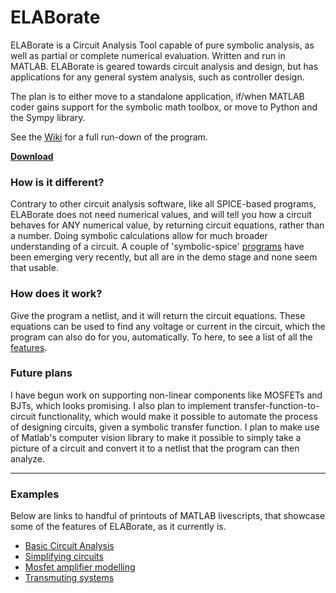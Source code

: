 # **ELABorate**
ELABorate is a Circuit Analysis Tool capable of pure symbolic analysis, as well as partial or complete numerical evaluation. Written and run in MATLAB. ELABorate is geared towards circuit analysis and design, but has applications for any general system analysis, such as controller design.

The plan is to either move to a standalone application, if/when MATLAB coder gains support for the symbolic math toolbox, or move to Python and the Sympy library.

See the [Wiki](https://github.com/NicklasVraa/ELABorate/wiki/1.-Introduction) for a full run-down of the program.

[**Download**](https://github.com/NicklasVraa/ELABorate/raw/master/ELABorate.mltbx)


### **How is it different?**
Contrary to other circuit analysis software, like all SPICE-based programs, ELABorate does not need numerical values, and will tell you how a circuit behaves for ANY numerical value, by returning circuit equations, rather than a number. Doing symbolic calculations allow for much broader understanding of a circuit. A couple of 'symbolic-spice' [programs](https://www.egr.msu.edu/~wierzba/index_Page533.htm) have been emerging very recently, but all are in the demo stage and none seem that usable.

### **How does it work?**
Give the program a netlist, and it will return the circuit equations. These equations can be used to find any voltage or current in the circuit, which the program can also do for you, automatically. To here, to see a list of all the [features](https://github.com/NicklasVraa/ELABorate/wiki/2.-Overview-of-Features).

### **Future plans**
I have begun work on supporting non-linear components like MOSFETs and BJTs, which looks promising. I also plan to implement transfer-function-to-circuit functionality, which would make it possible to automate the process of designing circuits, given a symbolic transfer function. I plan to make use of Matlab's computer vision library to make it possible to simply take a picture of a circuit and convert it to a netlist that the program can then analyze.

---

### **Examples**
Below are links to handful of printouts of MATLAB livescripts, that showcase some of the features of ELABorate, as it currently is.
- [Basic Circuit Analysis](https://github.com/NicklasVraa/ELABorate/blob/master/examples/pdfs/circuit_analysis.pdf)
- [Simplifying circuits](https://github.com/NicklasVraa/ELABorate/blob/master/examples/pdfs/simplify_circuit.pdf)
- [Mosfet amplifier modelling](https://github.com/NicklasVraa/ELABorate/blob/master/examples/pdfs/circuit_analysis.pdf)
- [Transmuting systems](https://github.com/NicklasVraa/ELABorate/blob/master/examples/pdfs/simplify_circuit.pdf)
